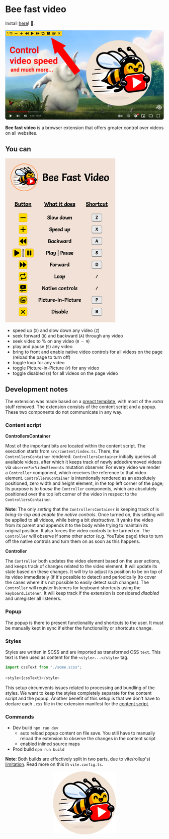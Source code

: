 # Bee fast video

Install [here](https://chromewebstore.google.com/detail/bee-fast-video/lljkgbedmbiipekmphnhapdpfmkgbjbd)! 🐝.

<img src="docs/intro.png" alt="Bee fast video banner" width=640>

**Bee fast video** is a browser extension that offers greater control over videos on all websites.

## You can

<img src="docs/popup.png" alt="Controls" width=350>

- speed up (`X`) and slow down any video (`Z`)
- seek forward (`D`) and backward (`A`) through any video
- seek video to % on any video (`0 – 9`)
- play and pause (`S`) any video
- bring to front and enable native video controls for all videos on the page (reload the page to turn off)
- toggle loop for any video
- toggle Picture-in-Picture (`P`) for any video
- toggle disabled (`B`) for all videos on the page video

## Development notes

The extension was made based on a [preact template](https://github.com/fell-lucas/chrome-extension-template-preact-vite), with most of the _extra_ stuff removed. The extension consists of the content script and a popup. These two components do not communicate in any way.

### Content script

**ControllersContainer**

Most of the important bits are located within the content script. The execution starts from `src/content/index.ts`. There, the `ControllersContainer` rendered. `ControllersContainer` initially queries all available videos, after which it keeps track of newly added/removed videos via `observeForVideoElements` mutation observer. For every video we render a `Controller` component, which receives the reference to that video element. `ControllersContainer` is intentionally rendered as an absolutely positioned, zero width and height element, in the top left corner of the page; Its purpose is to _house_ the `Controller` components, which are absolutely positioned over the top left corner of the video in respect to the `ControllersContainer`.

**Note**: The only _setting_ that the `ControllersContainer` is keeping track of is _bring-to-top and enable the native controls_. Once turned on, this setting will be applied to all videos, while being a bit _destructive_. It yanks the video from its parent and appends it to the body while trying to maintain its original position. It also forces the video controls to be turned on. The `Controller` will observe if some other actor (e.g. YouTube page) tries to turn off the native controls and turn them on as soon as this happens. 

**Controller**

The `Controller` both updates the video element based on the user actions, and keeps track of changes related to the video element. It will update its  state based on these changes. It will try to adjust its position to be on top of its video immediately (if it's possible to detect) and periodically (to cover the cases where it's not possible to easily detect such changes). The `Controller` will register listeners for keyboard shortcuts using the `keyboardListener`. It will keep track if the extension is considered _disabled_ and unregister all listeners.

### Popup

The popup is there to present functionality and shortcuts to the user. It must be manually kept in sync if either the functionality or shortcuts change.

### Styles

Styles are written in SCSS and are imported as transformed CSS `text`. This text is then used as content for the `<style>...</style>` tag. 

```typescript jsx
import cssText from "./some.scss";

<style>{cssText}</style>
```
This setup circumvents issues related to processing and bundling of the styles. We want to keep the styles completely separate for the content script and the popup. Another benefit of this setup is that we don't have to declare each `.css` file in the extension manifest for the [content script](https://developer.chrome.com/docs/extensions/develop/concepts/content-scripts).

### Commands

- Dev build `npm run dev`
    - auto reload popup content on file save. You still have to manually reload the extension to observe the changes in the content script
    - enabled inlined source maps
- Prod build `npm run build`

**Note**: Both builds are effectively split in two parts, due to vite/rollup's) [limitation](https://github.com/rollup/rollup/issues/2756). Read more on this in `vite.config.ts`.

<p align=center>
  <img align=center src="docs/logo.png" alt="Be fast video logo" width=200>
</p>